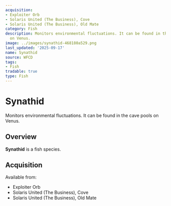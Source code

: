 ```yaml
---
acquisition:
- Exploiter Orb
- Solaris United (The Business), Cove
- Solaris United (The Business), Old Mate
category: Fish
description: Monitors environmental fluctuations. It can be found in the cave pools
  on Venus.
image: ../images/synathid-468180a529.png
last_updated: '2025-09-17'
name: Synathid
source: WFCD
tags:
- Fish
tradable: true
type: Fish
---
```


# Synathid

Monitors environmental fluctuations. It can be found in the cave pools on Venus.

## Overview

**Synathid** is a fish species.

## Acquisition

Available from:
- Exploiter Orb
- Solaris United (The Business), Cove
- Solaris United (The Business), Old Mate

